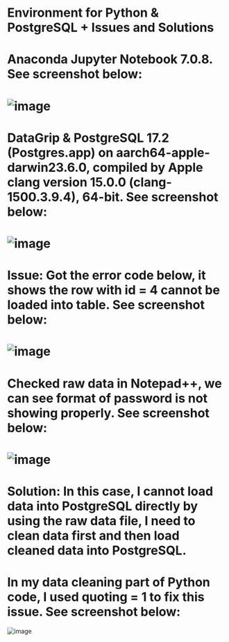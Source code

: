 
# Environment for Python & PostgreSQL + Issues and Solutions
# Anaconda Jupyter Notebook 7.0.8. See screenshot below:
# ![image](https://github.com/user-attachments/assets/9bfc0581-e877-44e6-80eb-a57869fbd039)
# DataGrip & PostgreSQL 17.2 (Postgres.app) on aarch64-apple-darwin23.6.0, compiled by Apple clang version 15.0.0 (clang-1500.3.9.4), 64-bit. See screenshot below:
# ![image](https://github.com/user-attachments/assets/08bf4c0c-66dc-415d-8a60-5d35146c938f)

# Issue: Got the error code below, it shows the row with id = 4 cannot be loaded into table. See screenshot below:
# ![image](https://github.com/user-attachments/assets/c60edb47-eefb-4e2b-bc28-ea7e6d39ceda)
# Checked raw data in Notepad++, we can see format of password is not showing properly. See screenshot below:
# ![image](https://github.com/user-attachments/assets/989d0890-2e9c-4f88-8ba8-c57143c85d20)
# Solution: In this case, I cannot load data into PostgreSQL directly by using the raw data file, I need to clean data first and then load cleaned data into PostgreSQL.
# In my data cleaning part of Python code, I used quoting = 1 to fix this issue. See screenshot below:
![image](https://github.com/user-attachments/assets/fdaf9e09-f656-4d09-802b-f6874b8cd5dd)



